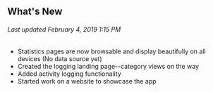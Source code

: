 ## What's New

###### *Last updated February 4, 2019 1:15 PM*

* Statistics pages are now browsable and display beautifully on all devices (No data source yet)
* Created the logging landing page--category views on the way
* Added activity logging functionality
* Started work on a website to showcase the app
